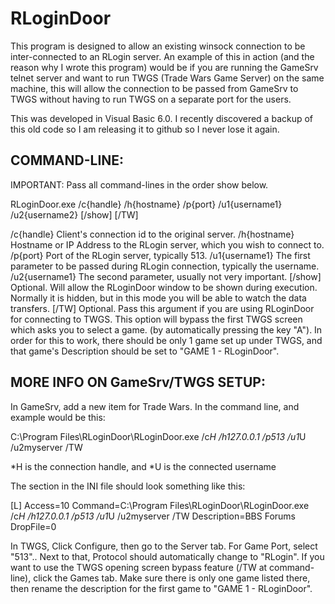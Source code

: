 # RLoginDoor
This program is designed to allow an existing winsock connection to be inter-connected to an RLogin server.  An example of this in action (and the reason why I wrote this program) would be if you are running the GameSrv telnet server and want to run TWGS (Trade Wars Game Server) on the same machine, this will allow the connection to be passed from GameSrv to TWGS without having to run TWGS on a separate port for the users.

This was developed in Visual Basic 6.0. I recently discovered a backup of this old code so I am releasing it to github so I never lose it again.

## COMMAND-LINE:

IMPORTANT: Pass all command-lines in the order show below.

RLoginDoor.exe /c{handle} /h{hostname} /p{port} /u1{username1} /u2{username2} [/show] [/TW]

/c{handle}	Client's connection id to the original server.
/h{hostname}	Hostname or IP Address to the RLogin server, which you wish to connect to.
/p{port}	Port of the RLogin server, typically 513.
/u1{username1}	The first parameter to be passed during RLogin connection, typically the username.
/u2{username1}	The second parameter, usually not very important.
[/show]		Optional. Will allow the RLoginDoor window to be shown during execution. Normally it is hidden, but in this mode you will be able to watch the data transfers.
[/TW]		Optional. Pass this argument if you are using RLoginDoor for connecting to TWGS. This option will bypass the first TWGS screen which asks you to select a game. (by automatically pressing the key "A").  In order for this to work, there should be only 1 game set 
up under TWGS, and that game's Description should be set to "GAME 1 - RLoginDoor".

## MORE INFO ON GameSrv/TWGS SETUP:

In GameSrv, add a new item for Trade Wars.  In the command line, and example would be this:

C:\Program Files\RLoginDoor\RLoginDoor.exe /c*H /h127.0.0.1 /p513 /u1*U /u2myserver /TW

*H is the connection handle, and *U is the connected username

The section in the INI file should look something like this:

[L]
Access=10
Command=C:\Program Files\RLoginDoor\RLoginDoor.exe /c*H /h127.0.0.1 /p513 /u1*U /u2myserver /TW
Description=BBS Forums
DropFile=0

In TWGS, Click Configure, then go to the Server tab.  For Game Port, select "513".. Next to that, Protocol should automatically change to "RLogin".  If you want to use the TWGS opening screen bypass feature (/TW at command-line), click the Games tab.  Make sure there is only one game listed there, then rename the description for the first game to "GAME 1 - RLoginDoor".
